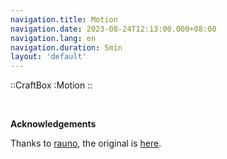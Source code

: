```yaml
---
navigation.title: Motion
navigation.date: 2023-08-24T12:13:00.000+08:00
navigation.lang: en
navigation.duration: 5min
layout: 'default'
---
```


::CraftBox
:Motion
::

<br />


**Acknowledgements**

Thanks to [rauno](https://twitter.com/raunofreiberg), the original is [here](https://uiplaybook.dev/play/motion).
